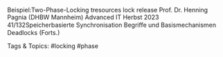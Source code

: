 Beispiel:Two-Phase-Locking
tresources 
lock release 
Prof. Dr. Henning Pagnia (DHBW Mannheim) Advanced IT Herbst 2023 41/132Speicherbasierte Synchronisation Begriﬀe und Basismechanismen
Deadlocks (Forts.)

   Tags & Topics:
   #locking
   #phase